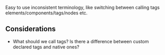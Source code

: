 Easy to use inconsistent terminology, like switching between calling tags elements/components/tags/nodes etc. 

## Considerations
- What should we call tags? Is there a difference between custom declared tags and native ones?